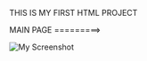 THIS IS MY FIRST HTML PROJECT

MAIN PAGE =========>

![My Screenshot](assets/Screenshot_2025-04-25_at_9.12.20 AM.png)
